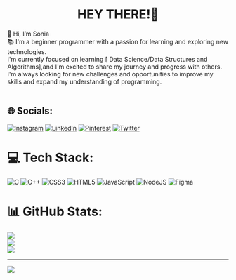 <h1 align= "center"> HEY THERE!👋</h1>
👋 Hi, I’m Sonia<br>📚 I'm a beginner programmer with a passion for learning and exploring new technologies.<br>I'm currently focused on learning [ Data Science/Data Structures and Algorithms],and I'm excited to share my journey and progress with others. I'm always looking for new challenges and opportunities to improve my skills and expand my understanding of programming.<br>

<br>

## 🌐 Socials:
[![Instagram](https://img.shields.io/badge/Instagram-%23E4405F.svg?logo=Instagram&logoColor=white)](https://instagram.com/https://www.instagram.com/_shaiksonia_/) [![LinkedIn](https://img.shields.io/badge/LinkedIn-%230077B5.svg?logo=linkedin&logoColor=white)](https://linkedin.com/in/https://www.linkedin.com/in/shaik-sonia-a3a9a11a7/) [![Pinterest](https://img.shields.io/badge/Pinterest-%23E60023.svg?logo=Pinterest&logoColor=white)](https://pinterest.com/https://in.pinterest.com/shaiksonia/) [![Twitter](https://img.shields.io/badge/Twitter-%231DA1F2.svg?logo=Twitter&logoColor=white)](https://twitter.com/https://twitter.com/shaiksonia01) 
<br>

# 💻 Tech Stack:
![C](https://img.shields.io/badge/c-%2300599C.svg?style=flat&logo=c&logoColor=white) ![C++](https://img.shields.io/badge/c++-%2300599C.svg?style=flat&logo=c%2B%2B&logoColor=white) ![CSS3](https://img.shields.io/badge/css3-%231572B6.svg?style=flat&logo=css3&logoColor=white) ![HTML5](https://img.shields.io/badge/html5-%23E34F26.svg?style=flat&logo=html5&logoColor=white) ![JavaScript](https://img.shields.io/badge/javascript-%23323330.svg?style=flat&logo=javascript&logoColor=%23F7DF1E) ![NodeJS](https://img.shields.io/badge/node.js-6DA55F?style=flat&logo=node.js&logoColor=white) 	![Figma](https://img.shields.io/badge/figma-%23F24E1E.svg?style=flat&logo=figma&logoColor=white)
<br>
# 📊 GitHub Stats:
![](https://github-readme-stats.vercel.app/api?username=shaiksonia1&theme=radical&hide_border=false&include_all_commits=true&count_private=true)<br/>
![](https://github-readme-streak-stats.herokuapp.com/?user=shaiksonia1&theme=radical&hide_border=false)<br/>
![](https://github-readme-stats.vercel.app/api/top-langs/?username=shaiksonia1&theme=radical&hide_border=false&include_all_commits=true&count_private=true&layout=compact)

---
[![](https://visitcount.itsvg.in/api?id=shaiksonia1&icon=0&color=5)](https://visitcount.itsvg.in)

<!-- Proudly created with GPRM ( https://gprm.itsvg.in ) -->
